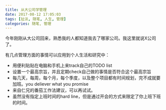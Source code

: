 ```yaml
---
title: 从大公司学管理
date: 2017-08-12 17:05:03
tags: [扯淡, 随笔, 人生, 管理]
categories: 随笔, 管理
---
```


今年刚刚从大公司回来，熟悉我的人都知道我去了哪家公司。我这里就说X公司了。

有几点管理方面的事情可以应用到个人生活和研究中：

- 用便利贴贴在电脑和手机上来track自己的TODO list
- 设置一个最高宗旨，并且定期check自己做的事情是否符合这个最高宗旨
- 每几天，每周，每个月，每个季度，以及整个项目都有时间规划，完不成就要加班。you deliever what you promise
- 来自仁兄的番茄工作法建议，可以再试试。
- 虽然没有指定上班时间的hard line，但是通过开会的方式来限定了你上班下班的时间。



